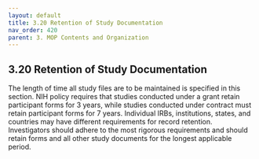 ```yaml
---
layout: default
title: 3.20 Retention of Study Documentation
nav_order: 420
parent: 3. MOP Contents and Organization
---
```


## 3.20 Retention of Study Documentation

The length of time all study files are to be maintained is specified in
this section. NIH policy requires that studies conducted under a grant
retain participant forms for 3 years, while studies conducted under
contract must retain participant forms for 7 years. Individual IRBs,
institutions, states, and countries may have different requirements for
record retention. Investigators should adhere to the most rigorous
requirements and should retain forms and all other study documents for
the longest applicable period.

